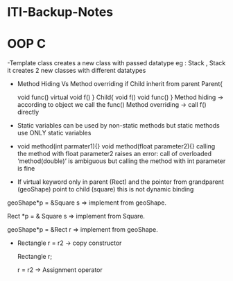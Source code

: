 # ITI-Backup-Notes

# OOP C 

 -Template class creates a new class with passed datatype
  eg : Stack<int> , Stack<float> it creates 2 new classes with different datatypes
   
 - Method Hiding Vs Method overriding 
  if Child inherit from parent 
   Parent{
   
   void func()
  virtual void f()
 }
 Child{
  void f()
  void func()
 }
 Method hiding -> according to object we call the func()
 Method overriding -> call f() directly
 - Static variables can be used by non-static methods but static methods use ONLY static variables 
 - void method(int parmater1){}
   void method(float parameter2){}
   calling the method with float parameter2 raises an error: call of overloaded ‘method(double)’ is ambiguous
   but calling the method with int parameter is fine
 
 - If virtual keyword only in parent (Rect) and the pointer from grandparent (geoShape) point to child (square) this is not dynamic binding
  
geoShape*p = &Square s => implement from geoShape. 
 
 Rect *p = & Square s => implement from Square. 
 
 geoShape*p = &Rect r => implement from geoShape.
 
 
 - Rectangle r = r2  -> copy constructor
 
   Rectangle r;
 
   r = r2           -> Assignment operator
 
